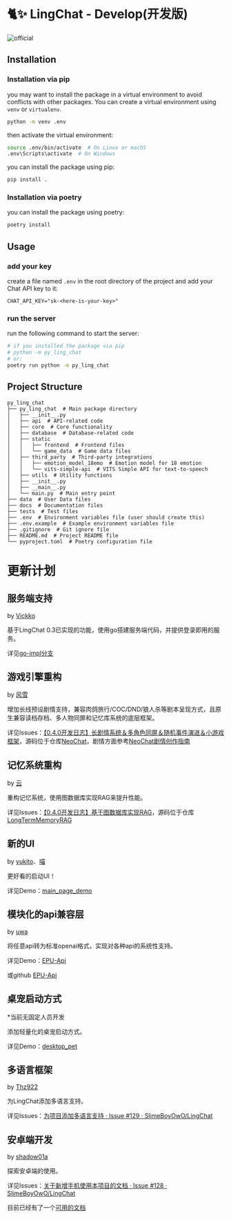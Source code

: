# 🐈✨ LingChat - Develop(开发版)

![official](https://github.com/user-attachments/assets/ffccbe79-87ed-4dbc-8e60-f400efbbab26)

## Installation
### Installation via pip
you may want to install the package in a virtual environment to avoid conflicts with other packages. You can create a virtual environment using `venv` or `virtualenv`.
```bash
python -m venv .env
```
then activate the virtual environment:
```bash
source .env/bin/activate  # On Linux or macOS
.env\Scripts\activate  # On Windows
```
you can install the package using pip:
```bash
pip install .
```

### Installation via poetry
you can install the package using poetry:
```bash
poetry install
```

## Usage

### add your key
create a file named `.env` in the root directory of the project and add your Chat API key to it:
```text
CHAT_API_KEY="sk-<here-is-your-key>"
```

### run the server
run the following command to start the server:
```bash
# if you installed the package via pip
# python -m py_ling_chat
# or: 
poetry run python -m py_ling_chat
```

## Project Structure
```
py_ling_chat
├── py_ling_chat  # Main package directory
│   ├── __init__.py
│   ├── api  # API-related code
│   ├── core  # Core functionality
│   ├── database  # Database-related code
│   ├── static
│   │   ├── frontend  # Frontend files
│   │   └── game_data  # Game data files
│   ├── third_party  # Third-party integrations
│   │   ├── emotion_model_18emo  # Emotion model for 18 emotion
│   │   └── vits-simple-api  # VITS Simple API for text-to-speech
│   ├── utils  # Utility functions
│   ├── __init__.py
│   ├── __main__.py
│   └── main.py  # Main entry point
├── data  # User Data files
├── docs  # Documentation files
├── tests  # Test files
├── .env  # Environment variables file (user should create this)
├── .env.example  # Example environment variables file
├── .gitignore  # Git ignore file
├── README.md  # Project README file
└── pyproject.toml  # Poetry configuration file
```

# 更新计划

## 服务端支持

by [Vickko](https://github.com/Vickko)

基于LingChat 0.3已实现的功能，使用go搭建服务端代码，并提供登录即用的服务。

详见[go-impl分支](https://github.com/SlimeBoyOwO/LingChat/tree/feat/go-impl)

## 游戏引擎重构

by [风雪](https://github.com/T-Auto)

增加长线预设剧情支持，兼容肉鸽旅行/COC/DND/狼人杀等剧本呈现方式，且原生兼容读档存档、多人物同屏和记忆库系统的底层框架。

详见Issues：[【0.4.0开发日志】长剧情系统＆多角色同屏＆随机事件演进＆小游戏框架](https://github.com/SlimeBoyOwO/LingChat/issues/91)，源码位于仓库[NeoChat](https://github.com/T-Auto/NeoChat)，剧情方面参考[NeoChat剧情创作指南](https://github.com/T-Auto/NeoChat/blob/main/NeoChat%20%E5%89%A7%E6%83%85%E5%88%9B%E4%BD%9C%E6%8C%87%E5%8D%97.md)

## 记忆系统重构

by [云](https://github.com/LtePrince)

重构记忆系统，使用图数据库实现RAG来提升性能。

详见Issues：[【0.4.0开发日志】基于图数据库实现RAG](https://github.com/SlimeBoyOwO/LingChat/issues/82)，源码位于仓库[LongTermMemoryRAG](https://github.com/LtePrince/LongTermMemoryRAG)

## 新的UI

by [yukito](https://github.com/yukito0209)、[喵](https://github.com/a2942)

更好看的启动UI！

详见Demo：[main_page_demo](https://github.com/SlimeBoyOwO/LingChat/tree/develop/Demo/main_page_demo)

## 模块化的api兼容层

by [uwa](https://github.com/myh1011)

将任意api转为标准openai格式，实现对各种api的系统性支持。

详见Demo：[EPU-Api](https://github.com/SlimeBoyOwO/LingChat/tree/develop/Demo/epu-api)

或github [EPU-Api](https://github.com/myh1011/epu_api)

## 桌宠启动方式

*当前无固定人员开发

添加轻量化的桌宠启动方式。

详见Demo：[desktop_pet](https://github.com/SlimeBoyOwO/LingChat/tree/develop/Demo/desktop_pet)

## 多语言框架

by [Thz922](https://github.com/Thz922)

为LingChat添加多语言支持。

详见Issues：[为项目添加多语言支持 · Issue #129 · SlimeBoyOwO/LingChat](https://github.com/SlimeBoyOwO/LingChat/issues/129)



## 安卓端开发

by [shadow01a](https://github.com/shadow01a)

探索安卓端的使用。

详见Issues：[关于新增手机使用本项目的文档 · Issue #128 · SlimeBoyOwO/LingChat](https://github.com/SlimeBoyOwO/LingChat/issues/128)

目前已经有了一个[可用的文档](https://github.com/SlimeBoyOwO/LingChat/blob/develop/others/document/%E6%89%8B%E6%9C%BA%E4%BD%BF%E7%94%A8%E6%95%99%E7%A8%8B.md)
